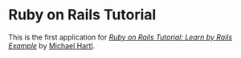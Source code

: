 # Ruby on Rails Tutorial

This is the first application for
[*Ruby on Rails Tutorial: Learn by Rails Example*](http://railtutorial.org/)
by [Michael Hartl](http://michaelhartl.com).
